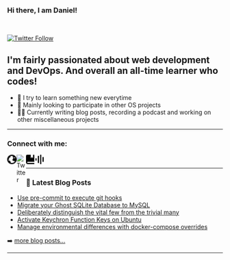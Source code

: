 ### Hi there, I am Daniel!

<br />

[![Twitter Follow](https://img.shields.io/twitter/follow/xFuturecs?color=1DA1F2&logo=twitter&style=for-the-badge)](https://twitter.com/intent/follow?original_referer=https%3A%2F%2Fgithub.com%2FxFuturecs&screen_name=xFuturecs)

## I'm fairly passionated about web development and DevOps. And overall an all-time learner who codes!

- 🌱 I try to learn something new everytime
- 👯 Mainly looking to participate in other OS projects
- 👨‍💻 Currently writing blog posts, recording a podcast and working on other miscellaneous projects

---

### Connect with me:

[<img align="left" alt="Homepage" width="22px" src="https://raw.githubusercontent.com/iconic/open-iconic/master/svg/globe.svg" />][website]
[<img align="left" alt="Twitter" width="22px" src="https://cdn.jsdelivr.net/npm/simple-icons@v3/icons/twitter.svg" />][twitter]
[<img align="left" alt="Blog" width="22px" src="https://raw.githubusercontent.com/iconic/open-iconic/master/svg/book.svg" />][blog]
[<img align="left" alt="Blog" width="22px" src="https://raw.githubusercontent.com/iconic/open-iconic/master/svg/audio-spectrum.svg" />][podcast]

<br />

---

### 📕 Latest Blog Posts

<!-- BLOG-POST-LIST:START -->
- [Use pre-commit to execute git hooks](https://xfuture-blog.com/pre-commit/)
- [Migrate your Ghost SQLite Database to MySQL](https://xfuture-blog.com/ghost_database_migration/)
- [Deliberately distinguish the vital few from the trivial many](https://xfuture-blog.com/deliberately-distinguish-the-vital-few-from-the-trivial-many/)
- [Activate Keychron Function Keys on Ubuntu](https://xfuture-blog.com/keychron_function_keys/)
- [Manage environmental differences with docker-compose overrides](https://xfuture-blog.com/docker_compose_overrides/)
<!-- BLOG-POST-LIST:END -->

➡️ [more blog posts...](https://www.xfuture-blog.com/)

---

[blog]: https://www.xfuture-blog.com/
[twitter]: https://twitter.com/xFuturecs
[website]: https://www.xfuture.digital
[podcast]: https://wasbinichhoerend.de/
